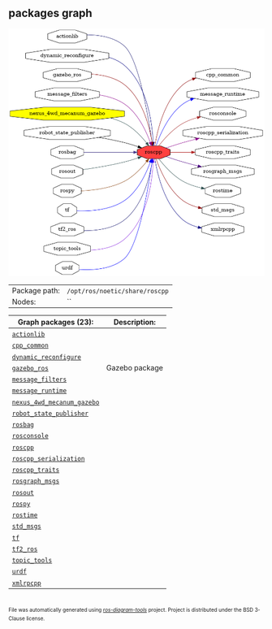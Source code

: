 <!--
File was automatically generated using 'ros-diagram-tools' project.
Project is distributed under the BSD 3-Clause license.
-->

## packages graph

[![roscpp](roscpp.png "roscpp")](roscpp.png)

|     |     |
| --- | --- |
| Package path: | `/opt/ros/noetic/share/roscpp` |
| Nodes: | `` |


| Graph packages (23): | Description: |
| -------------------- | ------------ |
| [`actionlib`](actionlib.md) |  |
| [`cpp_common`](cpp_common.md) |  |
| [`dynamic_reconfigure`](dynamic_reconfigure.md) |  |
| [`gazebo_ros`](gazebo_ros.md) | Gazebo package |
| [`message_filters`](message_filters.md) |  |
| [`message_runtime`](message_runtime.md) |  |
| [`nexus_4wd_mecanum_gazebo`](nexus_4wd_mecanum_gazebo.md) |  |
| [`robot_state_publisher`](robot_state_publisher.md) |  |
| [`rosbag`](rosbag.md) |  |
| [`rosconsole`](rosconsole.md) |  |
| [`roscpp`](roscpp.md) |  |
| [`roscpp_serialization`](roscpp_serialization.md) |  |
| [`roscpp_traits`](roscpp_traits.md) |  |
| [`rosgraph_msgs`](rosgraph_msgs.md) |  |
| [`rosout`](rosout.md) |  |
| [`rospy`](rospy.md) |  |
| [`rostime`](rostime.md) |  |
| [`std_msgs`](std_msgs.md) |  |
| [`tf`](tf.md) |  |
| [`tf2_ros`](tf2_ros.md) |  |
| [`topic_tools`](topic_tools.md) |  |
| [`urdf`](urdf.md) |  |
| [`xmlrpcpp`](xmlrpcpp.md) |  |


</br>
<font size="1">
File was automatically generated using <a href="https://github.com/anetczuk/ros-diagram-tools"><i>ros-diagram-tools</i></a> project.
Project is distributed under the BSD 3-Clause license.
</font>
